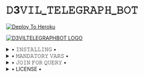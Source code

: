 # 𝙳3𝚅𝙸𝙻_𝚃𝙴𝙻𝙴𝙶𝚁𝙰𝙿𝙷_𝙱𝙾𝚃

[![Deploy To Heroku](https://www.herokucdn.com/deploy/button.svg)](https://heroku.com/deploy)


[![D3VILTELEGRAPHBOT LOGO](https://telegra.ph/file/e441ee749e930d4f99a6d.jpg)](https://t.me/D3VIL_BOT_SUPPORT)

<details>

  <summary> • 𝙸𝙽𝚂𝚃𝙰𝙻𝙻𝙸𝙽𝙶 • </summary>

### The Easy Way

<h4>⚜️ 𝙳𝙴𝙿𝙻𝙾𝚈 𝚃𝙾 𝙷𝙴𝚁𝙾𝙺𝚄 ⚜️</h4>

<a href="https://dashboard.heroku.com/new?button-url=https%3A%2F%2Fgithub.com%2FD3KRISH%2FD3VIL_TELEGRAPH&template=https%3A%2F%2Fgithub.com%2FD3KRISH%2FD3VIL_TELEGRAPH" rel="nofollow" style="background-color: initial; box-sizing: border-box; color: #0366d6; text-decoration-line: none;"><img alt="Deploy" data-canonical-src="https://www.herokucdn.com/deploy/button.svg" src="https://camo.githubusercontent.com/83b0e95b38892b49184e07ad572c94c8038323fb/68747470733a2f2f7777772e6865726f6b7563646e2e636f6d2f6465706c6f792f627574746f6e2e737667" style="border-style: none; box-sizing: initial; max-width: 100%;" /></a></div>

</details>

<details>

  <summary> • 𝙼𝙰𝙽𝙳𝙰𝚃𝙾𝚁𝚈 𝚅𝙰𝚁𝚂 • </summary>

Some Of The Mandatory Vars Are :-
   - `API_ID` :  Give API_ID of your Alternate Telegram Account.
   - `API_HASH` :  Give API_HASH of your Alternate Telegram Account.
  - `BOT_TOKEN` :  Make a Bot from [@Botfather](https://t.me/botfather) and fill it's bot token.
   - `SUDO_USERS` :  Fill Userid of yhe users whom you want to be able to control the bot. You can add multiple id by giving a space in b/w each id.

</details>

<details>

  <summary> • 𝙹𝙾𝙸𝙽 𝙵𝙾𝚁 𝚀𝚄𝙴𝚁𝚈  • </summary>

<a href="https://t.me/D3VIL_BOT_SUPPORT"><img src="https://img.shields.io/badge/Join-Support%20GROUP-blue.svg?style=for-the-badge&logo=Telegram"></a>

<a href="https://t.me/joinchat/FNgu5eTO7jE1OWNl"><img src="https://img.shields.io/badge/Join-Support%20Channel-blue.svg?style=for-the-badge&logo=Telegram"></a>

<a href="https://t.me/D3_krish"><img src="https://img.shields.io/badge/Contact-Devloper%20D3_krish-red.svg?style=for-the-badge&logo=Telegram"></a>

</details>

<details>

  <summary> • LICENSE • </summary>

![](https://www.gnu.org/graphics/gplv3-or-later.png)

Copyright (C) 2021 D3KRISH

Poject [D3VIL_TELEGRAPHBOT](https://github.com/D3KRISH/D3VIL-TELEGRAPHBOT) is free software: you can redistribute it and/or modify
it under the terms of the GNU General Public License as published by
the Free Software Foundation, either version 3 of the License, or
(at your option) any later version.

This program is distributed in the hope that it will be useful,
but WITHOUT ANY WARRANTY; without even the implied warranty of
MERCHANTABILITY or FITNESS FOR A PARTICULAR PURPOSE.  See the
GNU General Public License for more details.

You should have received a copy of the GNU General Public License
along with this program. If not, see <https://www.gnu.org/licenses/>.

</details>

